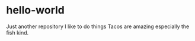 # hello-world
Just another repository
I like to do things
Tacos are amazing especially the fish kind. 
